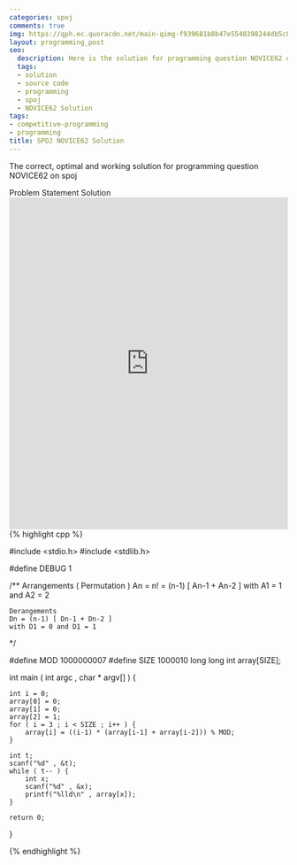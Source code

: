 ```yaml
---
categories: spoj
comments: true
img: https://qph.ec.quoracdn.net/main-qimg-f939681b0b47e5540398244db5c8966f?convert_to_webp=true
layout: programming_post
seo:
  description: Here is the solution for programming question NOVICE62 on spoj
  tags:
  - solution
  - source code
  - programming
  - spoj
  - NOVICE62 Solution
tags:
- competitive-programming
- programming
title: SPOJ NOVICE62 Solution
---
```

The correct, optimal and working solution for programming question NOVICE62 on spoj

<div class="ui secondary pointing large menu">
  <a class="grey item" data-tab="problem-statement">
    Problem Statement
  </a>
  <a class="active item grey" data-tab="solution">
    Solution
  </a>
</div>
<div class="ui bottom attached tab" data-tab="problem-statement">
    <iframe src="http://www.spoj.com/problems/NOVICE62/" width="100%" height="600px" style="overflow: scroll; border: none;"></iframe>
</div>
<div class="ui bottom attached active tab" data-tab="solution">
{% highlight cpp %}

#include <stdio.h>
#include <stdlib.h>

#define DEBUG 1

/**
	Arrangements ( Permutation )
	An = n!
	   = (n-1) [ An-1 + An-2 ]
	with A1 = 1 and A2 = 2

	Derangements
	Dn = (n-1) [ Dn-1 + Dn-2 ]
	with D1 = 0 and D1 = 1
*/

#define MOD 1000000007
#define SIZE 1000010
long long int array[SIZE];

int main ( int argc , char * argv[] ) {

	int i = 0;
	array[0] = 0;
	array[1] = 0;
	array[2] = 1;
	for ( i = 3 ; i < SIZE ; i++ ) {
		array[i] = ((i-1) * (array[i-1] + array[i-2])) % MOD;
	}

	int t;
	scanf("%d" , &t);
	while ( t-- ) {
		int x;
		scanf("%d" , &x);
		printf("%lld\n" , array[x]);
	}

	return 0;
}


{% endhighlight %}
</div>
